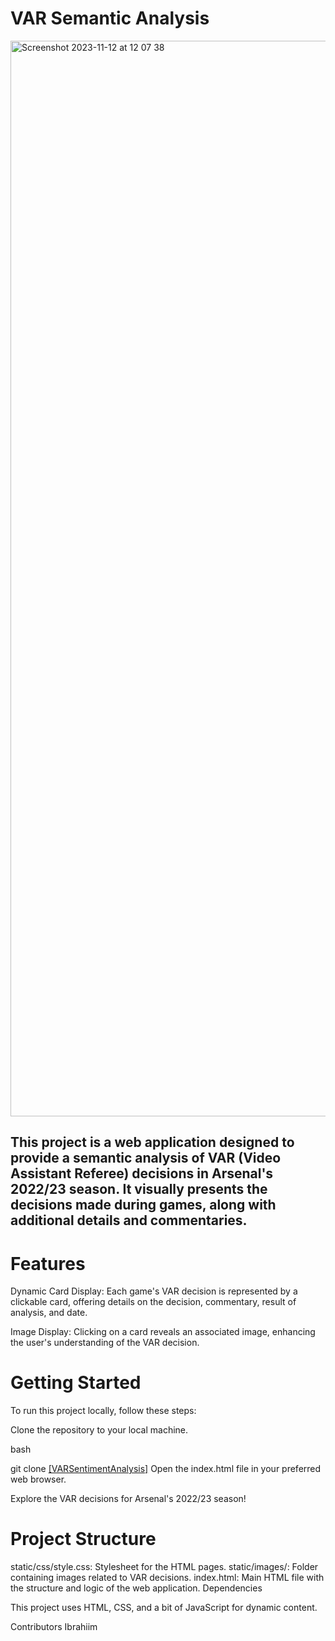 # VAR Semantic Analysis

<img width="1721" alt="Screenshot 2023-11-12 at 12 07 38" src="https://github.com/Ibrahiim100/VARProject1/assets/146971578/3459fb4c-86ad-40fe-8a7a-1ec759b8119b">


## This project is a web application designed to provide a semantic analysis of VAR (Video Assistant Referee) decisions in Arsenal's 2022/23 season. It visually presents the decisions made during games, along with additional details and commentaries.

# Features
Dynamic Card Display: Each game's VAR decision is represented by a clickable card, offering details on the decision, commentary, result of analysis, and date.

Image Display: Clicking on a card reveals an associated image, enhancing the user's understanding of the VAR decision.

# Getting Started

To run this project locally, follow these steps:

Clone the repository to your local machine.

bash

git clone [[VARSentimentAnalysis]](https://github.com/Ibrahiim100/VARProject1)
Open the index.html file in your preferred web browser.

Explore the VAR decisions for Arsenal's 2022/23 season!

# Project Structure

static/css/style.css: Stylesheet for the HTML pages.
static/images/: Folder containing images related to VAR decisions.
index.html: Main HTML file with the structure and logic of the web application.
Dependencies

This project uses HTML, CSS, and a bit of JavaScript for dynamic content.

Contributors
Ibrahiim

